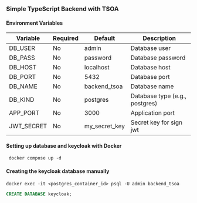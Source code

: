 ### Simple TypeScript Backend with TSOA   

#### Environment Variables

| Variable   | Required | Default       | Description                    |
|------------|----------|---------------|--------------------------------|
| DB_USER    | No       | admin         | Database user                  |
| DB_PASS    | No       | password      | Database password              |
| DB_HOST    | No       | localhost     | Database host                  |
| DB_PORT    | No       | 5432          | Database port                  |
| DB_NAME    | No       | backend_tsoa  | Database name                  |
| DB_KIND    | No       | postgres      | Database type (e.g., postgres) |
| APP_PORT   | No       | 3000          | Application port               |
| JWT_SECRET | No       | my_secret_key | Secret key for sign jwt        |

#### Setting up database and keycloak with Docker

```shell
 docker compose up -d
```

#### Creating the keycloak database manually

```shell
docker exec -it <postgres_container_id> psql -U admin backend_tsoa
```

```sql
CREATE DATABASE keycloak;
```
